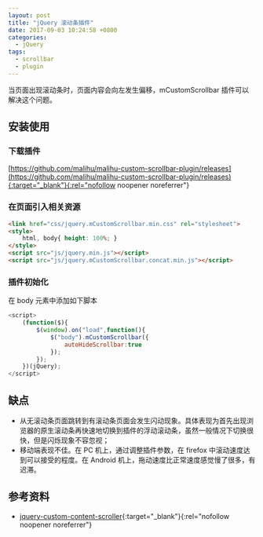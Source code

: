 ```yaml
---
layout: post
title: "jQuery 滚动条插件"
date: 2017-09-03 10:24:58 +0800
categories:
  - jQuery
tags:
  - scrollbar
  - plugin
---
```


当页面出现滚动条时，页面内容会向左发生偏移，mCustomScrollbar 插件可以解决这个问题。

## 安装使用

### 下载插件 

[https://github.com/malihu/malihu-custom-scrollbar-plugin/releases](https://github.com/malihu/malihu-custom-scrollbar-plugin/releases){:target="_blank"}{:rel="nofollow noopener noreferrer"}

### 在页面引入相关资源
  
```html
<link href="css/jquery.mCustomScrollbar.min.css" rel="stylesheet">
<style>
    html, body{ height: 100%; }
</style>
<script src="js/jquery.min.js"></script>
<script src="js/jquery.mCustomScrollbar.concat.min.js"></script>
```
<!-- more -->

### 插件初始化

在 body 元素中添加如下脚本

```javascript
<script>
    (function($){
        $(window).on("load",function(){
            $("body").mCustomScrollbar({
                autoHideScrollbar:true
            });
        });
    })(jQuery);
</script>
```

## 缺点

* 从无滚动条页面跳转到有滚动条页面会发生闪动现象。具体表现为首先出现浏览器的原生滚动条再快速地切换到插件的浮动滚动条，虽然一般情况下切换很快，但是闪烁现象不容忽视；
* 移动端表现不佳。在 PC 机上，通过调整插件参数，在 firefox 中滚动速度达到可以接受的程度。在 Android 机上，拖动速度比正常速度感觉慢了很多，有迟滞。 

## 参考资料

- [jquery-custom-content-scroller](http://manos.malihu.gr/jquery-custom-content-scroller/){:target="_blank"}{:rel="nofollow noopener noreferrer"}
